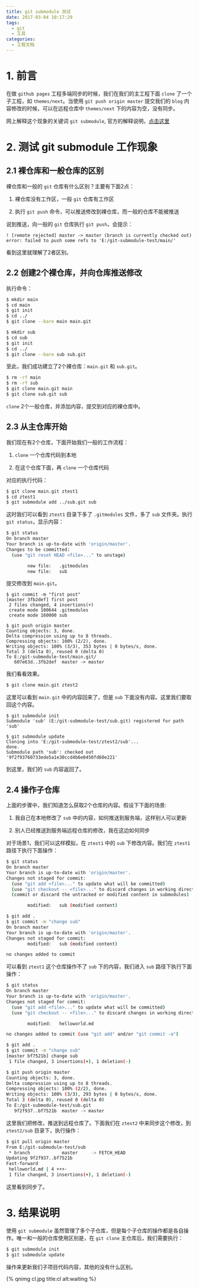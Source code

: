 ```yaml
---
title: git submodule 测试
date: 2017-03-04 10:17:29
tags:
  - git
  - 工具
categories:
  - 工程文档
---
```


# 1. 前言

在做 `github pages` 工程多端同步的时候，我们在我们的主工程下面 `clone` 了一个子工程，如 `themes/next`。当使用 `git push origin master` 提交我们的 `blog` 内容修改的时候，可以在远程仓库中 `themes/next` 下的内容为空，没有同步。

网上解释这个现象的关键词 `git submodule`, 官方的解释说明，[点击这里](https://git-scm.com/book/zh/v1/Git-%E5%B7%A5%E5%85%B7-%E5%AD%90%E6%A8%A1%E5%9D%97)

# 2. 测试 git submodule 工作现象

## 2.1 裸仓库和一般仓库的区别

裸仓库和一般的 `git` 仓库有什么区别？主要有下面2点：

1. 裸仓库没有工作区，一般 `git` 仓库有工作区

2. 执行 `git push` 命令，可以推送修改到裸仓库，而一般的仓库不能被推送

说到推送，向一般的 `git` 仓库执行 `git push`，会提示：

```
! [remote rejected] master -> master (branch is currently checked out)
error: failed to push some refs to 'E:/git-submodule-test/main/'
```

看到这里就理解了2者区别。

## 2.2 创建2个裸仓库，并向仓库推送修改

执行命令：

```bash
$ mkdir main
$ cd main
$ git init
$ cd ../
$ git clone --bare main main.git

$ mkdir sub
$ cd sub
$ git init
$ cd ../
$ git clone --bare sub sub.git
```

至此，我们成功建立了2个裸仓库：`main.git` 和 `sub.git`。

```bash
$ rm -rf main
$ rm -rf sub
$ git clone main.git main
$ git clone sub.git sub
```

`clone` 2个一般仓库，并添加内容，提交到对应的裸仓库中。

## 2.3 从主仓库开始

我们现在有2个仓库，下面开始我们一般的工作流程：

1. `clone` 一个仓库代码到本地

2. 在这个仓库下面，再 `clone` 一个仓库代码

对应的执行代码：

```bash
$ git clone main.git ztest1
$ cd ztest1
$ git submodule add ../sub.git sub
```

这时我们可以看到 `ztest1` 目录下多了 `.gitmodules` 文件，多了 `sub` 文件夹。执行 `git status`，显示内容：

```bash
$ git status
On branch master
Your branch is up-to-date with 'origin/master'.
Changes to be committed:
  (use "git reset HEAD <file>..." to unstage)

        new file:   .gitmodules
        new file:   sub

```

提交修改到 `main.git`。

```
$ git commit -m "first post"
[master 3fb2def] first post
 2 files changed, 4 insertions(+)
 create mode 100644 .gitmodules
 create mode 160000 sub

$ git push origin master
Counting objects: 3, done.
Delta compression using up to 8 threads.
Compressing objects: 100% (2/2), done.
Writing objects: 100% (3/3), 353 bytes | 0 bytes/s, done.
Total 3 (delta 0), reused 0 (delta 0)
To E:/git-submodule-test/main.git/
   607e63d..3fb2def  master -> master

```

我们看看效果。

```bash
$ git clone main.git ztest2
```

这里可以看到 `main.git` 中的内容回来了，但是 `sub` 下面没有内容。这里我们要取回这个内容。

```
$ git submodule init
Submodule 'sub' (E:/git-submodule-test/sub.git) registered for path 'sub'

$ git submodule update
Cloning into 'E:/git-submodule-test/ztest2/sub'...
done.
Submodule path 'sub': checked out '9f2f93760733ede5a1e30ccd4b6e0450fd60e221'

```

到这里，我们的 `sub` 内容返回了。

## 2.4 操作子仓库

上面的步骤中，我们知道怎么获取2个仓库的内容。假设下下面的场景:

1. 我自己在本地修改了 `sub` 中的内容，如何推送到服务端，这样别人可以更新

2. 别人已经推送到服务端远程仓库的修改，我在这边如何同步

对于场景1，我们可以这样模拟，在 `ztest1` 中的 `sub` 下修改内容。我们在 `ztest1` 路径下执行下面操作：

```bash
$ git status
On branch master
Your branch is up-to-date with 'origin/master'.
Changes not staged for commit:
  (use "git add <file>..." to update what will be committed)
  (use "git checkout -- <file>..." to discard changes in working directory)
  (commit or discard the untracked or modified content in submodules)

        modified:   sub (modified content)

$ git add .
$ git commit -m "change sub"
On branch master
Your branch is up-to-date with 'origin/master'.
Changes not staged for commit:
        modified:   sub (modified content)

no changes added to commit

```

可以看到 `ztest1` 这个仓库操作不了 `sub` 下的内容，我们进入 `sub` 路径下执行下面操作：

```bash
$ git status
On branch master
Your branch is up-to-date with 'origin/master'.
Changes not staged for commit:
  (use "git add <file>..." to update what will be committed)
  (use "git checkout -- <file>..." to discard changes in working directory)

        modified:   helloworld.md

no changes added to commit (use "git add" and/or "git commit -a")

$ git add .
$ git commit -m "change sub"
[master bf7521b] change sub
 1 file changed, 3 insertions(+), 1 deletion(-)

$ git push origin master
Counting objects: 3, done.
Delta compression using up to 8 threads.
Compressing objects: 100% (2/2), done.
Writing objects: 100% (3/3), 293 bytes | 0 bytes/s, done.
Total 3 (delta 0), reused 0 (delta 0)
To E:/git-submodule-test/sub.git
   9f2f937..bf7521b  master -> master

```

这里我们把修改，推送到远程仓库了。下面我们在 `ztest2` 中来同步这个修改，到 `ztest2/sub` 目录下，执行操作：

```bash
$ git pull origin master
From E:/git-submodule-test/sub
 * branch            master     -> FETCH_HEAD
Updating 9f2f937..bf7521b
Fast-forward
 helloworld.md | 4 +++-
 1 file changed, 3 insertions(+), 1 deletion(-)

```

这里看到同步了。

# 3. 结果说明

使用 `git submodule` 虽然管理了多个子仓库，但是每个子仓库的操作都是各自操作。唯一和一般的仓库使用区别是，在 `git clone` 主仓库后，我们需要执行：

```bash
$ git submodule init
$ git submodule update
```
操作来更新我们子项目代码内容，其他的没有什么区别。

{% qnimg cl.jpg title:cl alt:waiting  %}
